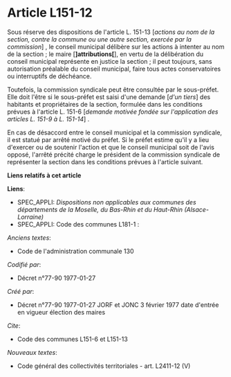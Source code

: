 # Article L151-12

Sous réserve des dispositions de l'article L. 151-13 [*actions au nom de la section, contre la commune ou une autre section,
exercée par la commission*] , le conseil municipal délibère sur les actions à intenter au nom de la section ; le maire
[**]attributions[**], en vertu de la délibération du conseil municipal représente en justice la section ; il peut toujours,
sans autorisation préalable du conseil municipal, faire tous actes conservatoires ou interruptifs de déchéance. 

Toutefois, la commission syndicale peut être consultée par le sous-préfet. Elle doit l'être si le sous-préfet est saisi d'une
demande [*d'un tiers*] des habitants et propriétaires de la section, formulée dans les conditions prévues à l'article L.
151-6 [*demande motivée fondée sur l'application des articles L. 151-9 à L. 151-14*] . 

En cas de désaccord entre le conseil municipal et la commission syndicale, il est statué par arrêté motivé du préfet. Si le
préfet estime qu'il y a lieu d'exercer ou de soutenir l'action et que le conseil municipal soit de l'avis opposé, l'arrêté
précité charge le président de la commission syndicale de représenter la section dans les conditions prévues à l'article
suivant.

**Liens relatifs à cet article**

**Liens**:

  - SPEC_APPLI: *Dispositions non applicables aux communes des départements de la Moselle, du Bas-Rhin et du Haut-Rhin (Alsace-Lorraine)*
  - SPEC_APPLI: Code des communes L181-1 :

_Anciens textes_:

  - Code de l'administration communale 130

_Codifié par_:

  - Décret n°77-90 1977-01-27

_Créé par_:

  - Décret n°77-90 1977-01-27 JORF et JONC 3 février 1977 date d'entrée en vigueur élection des maires

_Cite_:

  - Code des communes L151-6 et L151-13

_Nouveaux textes_:

  - Code général des collectivités territoriales - art. L2411-12 (V)
